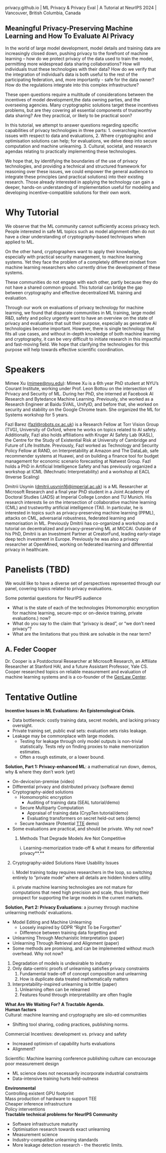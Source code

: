privacy.github.io | ML Privacy &amp; Privacy Eval | A Tutorial at NeurIPS 2024 | Vancouver, British Columbia, Canada
## Meaningful Privacy-Preserving Machine Learning and How To Evaluate AI Privacy
In the world of large model development, model details and training data are increasingly closed down, pushing privacy to the forefront of machine learning – how do we protect privacy of the data used to train the model, permitting more widespread data sharing collaborations? How will individuals trust these technologies with their data? How do we verify that the integration of individual’s data is both useful to the rest of the participating federation, and, more importantly - safe for the data owner? How do the regulations integrate into this complex infrastructure?

These open questions require a multitude of considerations between the incentives of model development,the  data owning parties, and the overseeing agencies. Many cryptographic solutions target these incentives problems, but  are they covering all essential components of trustworthy data sharing? Are they practical, or likely to be practical soon? 

In this tutorial, we attempt to answer questions regarding specific capabilities of privacy technologies in three parts: 1. overarching incentive issues with respect to data and evaluations, 2. Where cryptographic and optimisation solutions can help; for evaluations, we delve deep into secure computation and machine unlearning. 3. Cultural, societal, and research agendas relating to practically implementing these technologies. 

We hope that, by identifying the boundaries of the use of privacy technologies, and providing a technical and structured framework for reasoning over these issues, we could empower the general audience to integrate these principles (and practical solutions) into their existing research. Those already interested in applying the technology can gain a deeper, hands-on understanding of implementation useful for modeling and developing incentive-compatible solutions for their own work.

# Why Tutorial
We observe that the ML community cannot sufficiently access privacy tech. People interested in safe ML topics such as model alignment often do not have a clear understanding of cryptography-based techniques when applied to ML.

On the other hand, cryptographers want to apply their knowledge, especially with practical security management, to machine learning systems. Yet they face the problem of a completely different mindset from machine learning researchers who currently drive the development of these systems.

These communities do not engage with each other, partly because they do not have a shared common ground. This tutorial can bridge the gap between cryptography and effective decentralized ML training and evaluation.

Through our work on evaluations of privacy technology for machine learning, we found that disparate communities in ML training, large model R&D, safety and policy urgently want to have an overview on the state of privacy and evaluations that suit their purpose, especially as generative AI technologies become important. However, there is single technology that fits all use cases, and without in-depth knowledge of both machine learning and cryptography, it can be very difficult to initiate research in this impactful and fast-moving field. We hope that clarifying the technologies for this purpose will help towards effective scientific coordination.

# Speakers
Mimee Xu (​mimee@nyu.edu​)​: ​Mimee Xu is a 6th year PhD student at NYU’s Courant Institute, working under Prof. Leon Bottou on the intersection of Privacy and Security of ML. During her PhD, she interned at Facebook AI Research and Bytedance Machine Learning. Previously, she worked as a Research Engineer at Baidu SVAIL, UnifyID, and before that, she worked on security and stability on the Google Chrome team. She organized the ML for Systems workshop for 5 years.

Fazl Barez (fazl@robots.ox.ac.uk) is a Research Fellow at Torr Vision Group (TVG), University of Oxford, where he works on topics related to AI safety. Additionally, Fazl also holds affiliations with Kruger AI Safety Lab (KASL), the Centre for the Study of Existential Risk at University of Cambridge and Future of Life Institute.  Previously, Fazl  worked as Technology and Security Policy Fellow at RAND, on Interpretability at Amazon and The DataLab, safe recommender systems at Huawei, and on building a finance tool for budget management for economic scenario forecasting at Natwest Group. Fazl holds a PhD in Artificial Intelligence Safety and has previously organized a workshop at ICML (Mechnatic Interpretability) and a workshop at EACL (Inverse Scaling) 

Dmitrii Usynin (dmitrii.usynin16@imperial.ac.uk) is a ML Researcher at Microsoft Research and a final year PhD student in a Joint Academy of Doctoral Studies (JADS) at Imperial College London and TU Munich. His research interests lie on the intersection of collaborative machine learning (CML) and trustworthy artificial intelligence (TAI). In particular, he is  interested in topics such as privacy-preserving machine learning (PPML), attacks on CML, adversarial robustness, federated learning and memorisation in ML. Previously Dmitrii has co-organized a workshop and a tutorial on decentralized and privacy-preserving ML at MICCAI. Outside of his PhD, Dmitrii is an Investment Partner at CreatorFund, leading early-stage deep tech investment in Europe. Previously he was also a privacy researcher at OpenMined, working on federated learning and differential privacy in healthcare.

# Panelists (TBD)
We would like to have a diverse set of perspectives represented through our panel, covering topics related to privacy evaluations.

Some potential questions for NeurIPS audience
* What is the state of each of the technologies (Homomorphic encryption for machine learning, secure-mpc or on-device training, private evaluations.) now?
* What do you say to the claim that “privacy is dead”, or “we don’t need privacy”?
* What are the limitations that you think are solvable in the near term?

## A. Feder Cooper
Dr. Cooper is a Postdoctoral Researcher at Microsoft Research, an Affiliate Researcher at Stanford HAI, and a future Assistant Professor, Yale CS. Cooper researched topics on reliable measurement and evaluation of machine learning systems and is a co-founder of the [GenLaw Center](https://genlaw.org/).

# Tentative Outline
**Incentive Issues in ML Evaluations: An Epistemological Crisis.**

* Data bottleneck: costly training data, secret models, and lacking privacy oversight.  
* Private training set, public eval sets: evaluation sets risks leakage.  
* Leakage may be commonplace with large models.  
  * Testing for leakage through only model outputs is non-trivial statistically. Tests rely on finding proxies to make memorization estimates.  
  * Often a rough estimate, or a lower bound.

**Solution, Part 1: Privacy-enhanced ML**: a mathematical run down, demos, why & where they don’t work (yet)

* On-device/on-premise (video)  
* Differential privacy and distributed privacy (software demo)  
* Cryptography-aided solutions  
  * Homomorphic encryption  
    * Auditing of training data  (SEAL tutorial/demo)  
  * Secure Multiparty Computation  
    * Appraisal of training data  (CrypTen tutorial/demo)  
    * Evaluating transformers on secret held-out sets (demo)  
  * Secure hardware (Potential [TTE](https://learn.microsoft.com/en-us/azure/confidential-computing/trusted-execution-environment) demo)  
* Some evaluations are practical, and should be private. Why not now?  
  1. Methods That Degrade Models Are Not Competitive

		i. Learning-memorization trade-off & what it means for differential privacy**.**

2. Cryptography-aided Solutions Have Usability Issues

   i. Model training today requires researchers in the loop, so switching entirely to ”private mode” where all details are hidden hinders utility.

   ii. private machine learning technologies are not mature for computations that need high precision and scale, thus limiting their prospect for supporting the large models in the current markets.

**Solution, Part 2: Privacy Evaluations**: a journey through machine unlearning methods’ evaluations.

* Model Editing and Machine Unlearning  
  * Loosely inspired by GDPR “Right To be Forgotten”  
  * Difference between training data forgetting and   
* Unlearning Through Mechanistic Interpretation (paper)  
* Unlearning Through Retrieval and Alignment (paper)  
* Some methods are promising, and can be implemented without much overhead. Why not now?  
1. Degradation of models is undesirable to industry  
2. Only data-centric proofs of unlearning satisfies privacy constraints  
   1. Fundamental trade-off of concept composition and unlearning  
   2. How is duplicate data treated mathematically matters  
3. Interpretability-inspired unlearning is brittle (paper)  
   1. Unlearning often can be relearned  
   2. Features found through interpretability are often fragile

**What Are We Waiting For? A Tractable Agenda.**  
**Human factors**  
Cultural: machine learning and cryptography are silo-ed communities

* Shifting tool sharing, coding practices, publishing norms.

Commercial Incentives: development vs. privacy and safety

* Increased optimism of capability hurts evaluations  
* Alignment?

Scientific: Machine learning conference publishing culture can encourage poor measurement design

* ML science does not necessarily incorporate industrial constraints  
* Data-intensive training hurts held-outness

**Environmental**  
Controlling existent GPU footprint  
Mass production of hardware to support TEE  
Cheaper inference infrastructure  
Policy interventions  
**Tractable technical problems for NeurIPS Community**

* Software infrastructure maturity  
* Optimisation research towards exact unlearning  
* Measurement science  
* Industry-compatible unlearning standards  
* More leakage detection research \- the theoretic limits.
